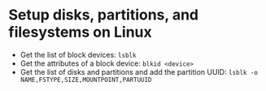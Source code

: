 # Setup disks, partitions, and filesystems on Linux

- Get the list of block devices: `lsblk`
- Get the attributes of a block device: `blkid <device>`
- Get the list of disks and partitions and add the partition UUID:
  `lsblk -o NAME,FSTYPE,SIZE,MOUNTPOINT,PARTUUID`
